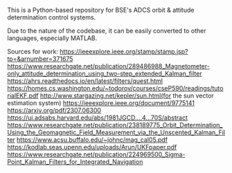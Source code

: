 This is a Python-based repository for BSE's ADCS orbit & attitude determination control systems.

Due to the nature of the codebase, it can be easily converted to other languages, especially MATLAB.

Sources for work:
https://ieeexplore.ieee.org/stamp/stamp.jsp?tp=&arnumber=371675
https://www.researchgate.net/publication/289486988_Magnetometer-only_attitude_determination_using_two-step_extended_Kalman_filter
https://ahrs.readthedocs.io/en/latest/filters/quest.html
https://homes.cs.washington.edu/~todorov/courses/cseP590/readings/tutorialEKF.pdf
http://www.stargazing.net/kepler/sun.html(for the sun vector estimation system)
https://ieeexplore.ieee.org/document/9775141
https://arxiv.org/pdf/2307.06300
https://ui.adsabs.harvard.edu/abs/1981JGCD....4...70S/abstract
https://www.researchgate.net/publication/238189775_Orbit_Determination_Using_the_Geomagnetic_Field_Measurement_via_the_Unscented_Kalman_Filter
https://www.acsu.buffalo.edu/~johnc/mag_cal05.pdf
https://kodlab.seas.upenn.edu/uploads/Arun/UKFpaper.pdf
https://www.researchgate.net/publication/224969500_Sigma-Point_Kalman_Filters_for_Integrated_Navigation


